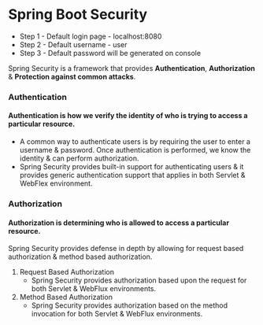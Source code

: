 # Spring Boot Security

- Step 1 - Default login page - localhost:8080
- Step 2 - Default username - user
- Step 3 - Default password will be generated on console

Spring Security is a framework that provides **Authentication**, **Authorization** & **Protection against common attacks**.

### Authentication
#### Authentication is how we verify the identity of who is trying to access a particular resource.
- A common way to authenticate users is by requiring the user to enter a username & password. Once authentication is performed, we know the identity & can perform authorization. 
- Spring Security provides built-in support for authenticating users & it provides generic authentication support that applies in both Servlet & WebFlex environment.

### Authorization
#### Authorization is determining who is allowed to access a particular resource.
Spring Security provides defense in depth by allowing for request based authorization & method based authorization.

1. Request Based Authorization
    - Spring Security provides authorization based upon the request for both Servlet & WebFlux environments.
2. Method Based Authorization
    - Spring Security provides authorization based on the method invocation for both Servlet & WebFlux environments.


